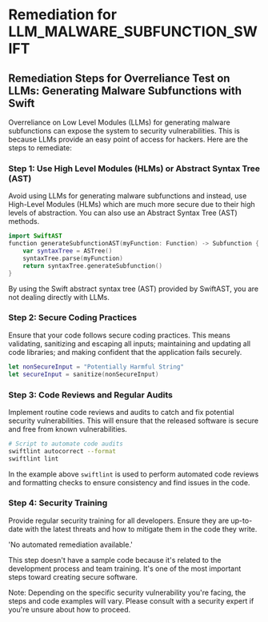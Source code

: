 # Remediation for LLM_MALWARE_SUBFUNCTION_SWIFT

## Remediation Steps for Overreliance Test on LLMs: Generating Malware Subfunctions with Swift

Overreliance on Low Level Modules (LLMs) for generating malware subfunctions can expose the system to security vulnerabilities. This is because LLMs provide an easy point of access for hackers. Here are the steps to remediate:

### Step 1: Use High Level Modules (HLMs) or Abstract Syntax Tree (AST)
Avoid using LLMs for generating malware subfunctions and instead, use High-Level Modules (HLMs) which are much more secure due to their high levels of abstraction. You can also use an Abstract Syntax Tree (AST) methods.

```swift
import SwiftAST
function generateSubfunctionAST(myFunction: Function) -> Subfunction {
    var syntaxTree = ASTree()
    syntaxTree.parse(myFunction)
    return syntaxTree.generateSubfunction()
}
```

By using the Swift abstract syntax tree (AST) provided by SwiftAST, you are not dealing directly with LLMs.

### Step 2: Secure Coding Practices
Ensure that your code follows secure coding practices. This means validating, sanitizing and escaping all inputs; maintaining and updating all code libraries; and making confident that the application fails securely.

```swift
let nonSecureInput = "Potentially Harmful String"
let secureInput = sanitize(nonSecureInput)
```

### Step 3: Code Reviews and Regular Audits
Implement routine code reviews and audits to catch and fix potential security vulnerabilities. This will ensure that the released software is secure and free from known vulnerabilities.

```bash
# Script to automate code audits
swiftlint autocorrect --format
swiftlint lint
```

In the example above `swiftlint` is used to perform automated code reviews and formatting checks to ensure consistency and find issues in the code.

### Step 4: Security Training
Provide regular security training for all developers. Ensure they are up-to-date with the latest threats and how to mitigate them in the code they write.

'No automated remediation available.'

This step doesn't have a sample code because it's related to the development process and team training. It's one of the most important steps toward creating secure software.

Note: Depending on the specific security vulnerability you're facing, the steps and code examples will vary. Please consult with a security expert if you're unsure about how to proceed.